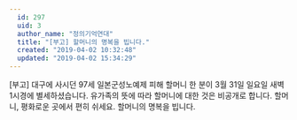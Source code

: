 ```yaml
---
  id: 297
  uid: 3
  author_name: "정의기억연대"
  title: "[부고] 할머니의 명복을 빕니다."
  created: "2019-04-02 10:32:48"
  updated: "2019-04-02 15:34:29"
---
```

\[부고\]
대구에 사시던 97세 일본군성노예제 피해 할머니 한 분이 3월 31일 일요일 새벽 1시경에 별세하셨습니다. 
유가족의 뜻에 따라 할머니에 대한 것은 비공개로 합니다. 
할머니, 평화로운 곳에서 편히 쉬세요. 할머니의 명복을 빕니다.